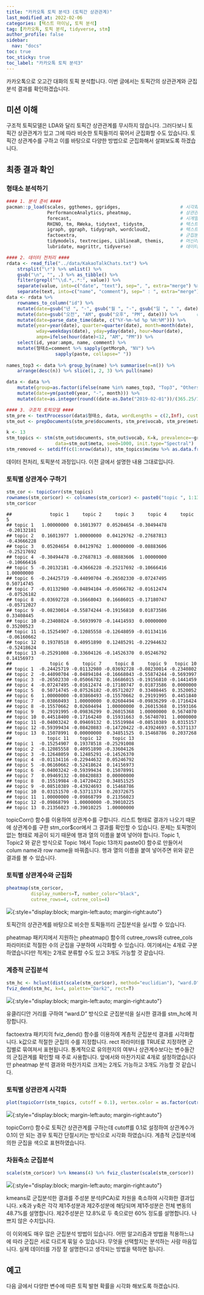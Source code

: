 ```yaml
---
title: "카카오톡 토픽 분석3 (토픽간 상관관계)"
last_modified_at: 2022-02-06
categories: [텍스트 마이닝, 토픽 분석]
tag: [카카오톡, 토픽 분석, tidyverse, stm]
author_profile: false
sidebar:
  nav: "docs"
toc: true
toc_sticky: true
toc_label: "카카오톡 토픽 분석3"
---
```

<div class="notice--success">
카카오톡으로 오고간 대화의 토픽 분석합니다. 이번 글에서는 토픽간의 상관관계와 군집분석 결과를 확인하겠습니다.
</div>

## 미션 이해

구조적 토픽모델은 LDA와 달리 토픽간 상관관계를 무시하지 않습니다.
그러다보니 토픽간 상관관계가 있고 그에 따라 비슷한 토픽들끼리 묶어서
군집화할 수도 있습니다. 토픽간 상관계수를 구하고 이를 바탕으로 다양한
방법으로 군집화해서 살펴보도록 하겠습니다.

## 최종 결과 확인

### 형태소 분석하기

``` r
#### 1. 분석 준비 ####
pacman::p_load(scales, ggthemes, ggridges,                      # 시각화 관련 패키지
               PerformanceAnalytics, pheatmap,                  # 상관관계 시각화
               forecast,                                        # 시계열 예측 관련 패키지
               RHINO, tm, RWeka, tidytext, tidystm,             # 텍스트 마이닝
               igraph, ggraph, tidygraph, wordcloud2,           # 텍스트 마이닝 시각화
               factoextra,                                      # 군집분석 시각화
               tidymodels, textrecipes, LiblineaR, themis,      # 머신러닝
               lubridate, magrittr, tidyverse)                  # 데이터 전처리 관련 패키지

#### 2. 데이터 전처리 ####
rdata <- read_file("../data/KakaoTalkChats.txt") %>%                         # txt 파일 읽어오기
    strsplit("\r") %>% unlist() %>%                                          # 같은 사람의 글은 한 줄로
    gsub("\n", "", .) %>% as_tibble() %>%                                    # 줄바꿈 없애기
    filter(grepl("^\\d.*,.*:", value)) %>%                                   # 숫자시작 , : 있는 것만
    separate(value, into=c("date", "text"), sep=", ", extra="merge") %>%     # 날짜와 글 분리
    separate(text, into=c("name", "comment"), sep=" : ", extra="merge")      # 이름과 글 내용 분리
data <- rdata %>% 
    rownames_to_column("id") %>%                                        # 문서 id
    mutate(date=gsub("년 ", "-", gsub("월 ", "-", gsub("일 ", " ", date)))) %>%
    mutate(date=gsub("오전", "AM", gsub("오후", "PM", date))) %>%       # 오전 오후 구분
    mutate(date=parse_date_time(date, c("%Y-%m-%d %p %H:%M"))) %>%      # 날짜 형식으로
    mutate(year=year(date), quarter=quarter(date), month=month(date),   # 년, 분기, 월 변수 만들기
           wday=weekdays(date), yday=yday(date), hour=hour(date),       # 요일, 일수, 시간 변수 만들기
           ampm=ifelse(hour(date)<12, "AM", "PM")) %>%                  # 오전 오후 변수 만들기
    select(id, year:ampm, name, comment) %>%                                # 주요 변수 선택
    mutate(형태소=comment %>% sapply(getMorph, "NV") %>%                # 명사, 동사, 형용사만 선택
                  sapply(paste, collapse=" "))                          # 형태소 분석 결과 합치기
  
names_top3 <- data %>% group_by(name) %>% summarise(n=n()) %>%          # 발언량이 많은 
    arrange(desc(n)) %>% slice(1, 2, 3) %>% pull(name)                  # 상위 3명 이름 저장

data <- data %>% 
    mutate(group=as.factor(ifelse(name %in% names_top3, "Top3", "Others"))) %>%  # 그룹 지정
    mutate(date=ym(paste0(year, "-", month))) %>%                                 # 년월 지정
    mutate(date=as.integer(round((date-as.Date("2019-02-01"))/(365.25/12))))      # 누적 월 계산

#### 3. 구조적 토픽모델 ####
stm_pre <- textProcessor(data$형태소, data, wordLengths = c(2,Inf), customstopwords=c("사진", "이모티콘"))
stm_out <- prepDocuments(stm_pre$documents, stm_pre$vocab, stm_pre$meta, lower.thresh=3)

k <- 13
stm_topics <- stm(stm_out$documents, stm_out$vocab, K=k, prevalence=~group+s(date), 
                  data=stm_out$meta, seed=1000, init.type="Spectral")
stm_removed <- setdiff(c(1:nrow(data)), stm_topics$mu$mu %>% as.data.frame() %>% names() %>% as.numeric())
```

데이터 전처리, 토픽분석 과정입니다. 이전 글에서 설명한 내용
그대로입니다.

### 토픽별 상관계수 구하기

``` r
stm_cor <- topicCorr(stm_topics)
rownames(stm_cor$cor) <- colnames(stm_cor$cor) <- paste0("topic ", 1:13)
stm_cor$cor
```

    ##              topic 1     topic 2     topic 3     topic 4     topic 5
    ## topic 1   1.00000000  0.16013977  0.05204654 -0.30494478 -0.20132181
    ## topic 2   0.16013977  1.00000000  0.04129762 -0.27687813 -0.43666228
    ## topic 3   0.05204654  0.04129762  1.00000000 -0.08883606 -0.25217692
    ## topic 4  -0.30494478 -0.27687813 -0.08883606  1.00000000 -0.10666416
    ## topic 5  -0.20132181 -0.43666228 -0.25217692 -0.10666416  1.00000000
    ## topic 6  -0.24425719 -0.44090704 -0.26502330 -0.07247495  0.50714745
    ## topic 7  -0.01132980 -0.04894104 -0.05066782 -0.01612474 -0.07526182
    ## topic 8  -0.03692728 -0.16668043  0.16686015 -0.17180747 -0.05712027
    ## topic 9  -0.08230014 -0.55874244 -0.19156810  0.01873586  0.33408445
    ## topic 10 -0.23408024 -0.56939970 -0.14414593  0.00000000  0.35200523
    ## topic 11 -0.15254907 -0.12085558 -0.12648059 -0.01134116 -0.06160662
    ## topic 12  0.19378518  0.40951890  0.12485291 -0.22944632 -0.52418624
    ## topic 13 -0.25291008 -0.33604126 -0.14526370  0.05246792  0.14156973
    ##              topic 6     topic 7     topic 8     topic 9   topic 10 
    ## topic 1  -0.24425719 -0.01132980 -0.03692728 -0.08230014 -0.2340802 
    ## topic 2  -0.44090704 -0.04894104 -0.16668043 -0.55874244 -0.5693997 
    ## topic 3  -0.26502330 -0.05066782  0.16686015 -0.19156810 -0.1441459 
    ## topic 4  -0.07247495 -0.01612474 -0.17180747  0.01873586  0.0000000 
    ## topic 5   0.50714745 -0.07526182 -0.05712027  0.33408445  0.3520052 
    ## topic 6   1.00000000 -0.03860493 -0.15570662  0.29191995  0.4451840 
    ## topic 7  -0.03860493  1.00000000  0.02604494 -0.09836299 -0.1716424 
    ## topic 8  -0.15570662  0.02604494  1.00000000  0.26015368  0.1593166 
    ## topic 9   0.29191995 -0.09836299  0.26015368  1.00000000  0.5674070 
    ## topic 10  0.44518400 -0.17164240  0.15931663  0.56740701  1.0000000 
    ## topic 11 -0.04003242  0.09469132  0.15519984 -0.08510389  0.0315157 
    ## topic 12 -0.59399434 -0.08420883 -0.14720422 -0.43924693 -0.5371137 
    ## topic 13  0.15078991  0.00000000  0.34851525  0.15468786  0.2037268 
    ##             topic 11    topic 12    topic 13
    ## topic 1  -0.15254907  0.19378518 -0.25291008
    ## topic 2  -0.12085558  0.40951890 -0.33604126
    ## topic 3  -0.12648059  0.12485291 -0.14526370
    ## topic 4  -0.01134116 -0.22944632  0.05246792
    ## topic 5  -0.06160662 -0.52418624  0.14156973
    ## topic 6  -0.04003242 -0.59399434  0.15078991
    ## topic 7   0.09469132 -0.08420883  0.00000000
    ## topic 8   0.15519984 -0.14720422  0.34851525
    ## topic 9  -0.08510389 -0.43924693  0.15468786
    ## topic 10  0.03151570 -0.53711374  0.20372675
    ## topic 11  1.00000000 -0.09868799  0.21356023
    ## topic 12 -0.09868799  1.00000000 -0.39010225
    ## topic 13  0.21356023 -0.39010225  1.00000000

topicCorr() 함수를 이용하여 상관계수를 구합니다. 리스트 형태로 결과가 나오기 때문에 상관계수를 구한 stm_cor$cor에서 그 결과를 확인할 수 있습니다. 문제는 토픽명이 없는 형태로 제공이 되기 때문에 행과 열의 이름을 붙여 넣어야 합니다. Topic 1, Topic2 와 같은 방식으로 Topic 1에서 Topic 13까지 paste0() 함수로 만들어서 colum name과 row name을 바꿔줍니다. 행과 열의 이름을 붙여 넣어주면 위와 같은 결과를 볼 수 있습니다.

### 토픽별 상관계수와 군집화

``` r
pheatmap(stm_cor$cor,
         display_numbers=T, number_color="black", 
         cutree_rows=4, cutree_cols=4)
```

![](https://raw.githubusercontent.com/cysics/cysics.github.io/master/_posts/2022-02-06-kakaotalk-topic-analysis3_files/figure-gfm/stm_cor2-1.png){:style="display:block; margin-left:auto; margin-right:auto"}

토픽간의 상관관계를 바탕으로 비슷한 토픽들끼리 군집분석을 실시할 수
있습니다.

pheatmap 패키지에서 지원하는 pheatmap() 함수의 cutree\_rows와 cutree\_cols 파라미터로 적절한 수의 군집을 구분하여 시각화할 수 있습니다. 여기에서는 4개로 구분하였습니다만 적게는 2개로 분류할 수도 있고 3개도 가능할 것 같습니다.

### 계층적 군집분석

``` r
stm_hc <- hclust(dist(scale(stm_cor$cor), method="euclidian"), "ward.D")
fviz_dend(stm_hc, k=4, palette="Dark2", rect=T)
```

![](https://raw.githubusercontent.com/cysics/cysics.github.io/master/_posts/2022-02-06-kakaotalk-topic-analysis3_files/figure-gfm/stm_clust1-1.png){:style="display:block; margin-left:auto; margin-right:auto"}

유클리디안 거리를 구하여 “ward.D” 방식으로 군집분석을 실시한 결과를 stm\_hc에 저장합니다.

factoextra 패키지의 fviz\_dend() 함수를 이용하여 계층적 군집분석 결과를 시각화합니다. k값으로 적절한 군집의 수를 지정합니다. rect 파라미터를 TRUE로 지정하면 군집별로  묶여져서 표현됩니다. 통계적으로 유의한지의 여부나 상관계수보다는 변수들간의 군집관계를 확인할 때 주로 사용합니다. 앞에서와 마찬가지로 4개로 설정하였습니다만 pheatmap 분석 결과와 마찬가지로 크게는 2개도 가능하고 3개도 가능할 것 같습니다.

### 토픽별 상관관계 시각화

``` r
plot(topicCorr(stm_topics, cutoff = 0.1), vertex.color = as.factor(cutree(stm_hc, k=4)))
```

![](https://raw.githubusercontent.com/cysics/cysics.github.io/master/_posts/2022-02-06-kakaotalk-topic-analysis3_files/figure-gfm/stm_clust2-1.png){:style="display:block; margin-left:auto; margin-right:auto"}

topicCorr() 함수로 토픽간 상관관계를 구하는데 cutoff를 0.1로 설정하여
상관계수가 0.1이 안 되는 경우 토픽간 단절시키는 방식으로 시각화
하였습니다. 계층적 군집분석에 의한 군집을 색으로 표현하였습니다.

### 차원축소 군집분석

``` r
scale(stm_cor$cor) %>% kmeans(4) %>% fviz_cluster(scale(stm_cor$cor))
```

![](https://raw.githubusercontent.com/cysics/cysics.github.io/master/_posts/2022-02-06-kakaotalk-topic-analysis3_files/figure-gfm/stm_clust3-1.png){:style="display:block; margin-left:auto; margin-right:auto"}

kmeans로 군집분석한 결과를 주성분 분석(PCA)로 차원을 축소하여 시각화한
결과입니다. x축과 y축은 각각 제1주성분과 제2주성분에 해당되며
제1주성분은 전체 변동의 48.7%를 설명합니다. 제2주성분은 12.8%로 두
축으로만 60% 정도를 설명합니다. 나쁘지 않은 수치입니다.

이 이외에도 매우 많은 군집분석 방법이 있습니다. 어떤 알고리즘과 방법을
적용하느냐에 따라 군집은 서로 다르게 묶일 수 있습니다. 무엇을 선택할지는
분석하는 사람 마음입니다. 실제 데이터를 가장 잘 설명한다고 생각되는
방법을 택하면 됩니다.

## 예고

다음 글에서 다양한 변수에 따른 토픽 발현 확률을 시각화 해보도록 하겠습니다.
